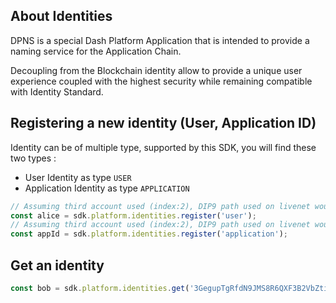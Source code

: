 ## About Identities

DPNS is a special Dash Platform Application that is intended to provide a naming service for the Application Chain.  

Decoupling from the Blockchain identity allow to provide a unique user experience coupled with the highest security while remaining compatible with Identity Standard.


## Registering a new identity (User, Application ID)

Identity can be of multiple type, supported by this SDK, you will find these two types : 
   
- User Identity as type `USER`
- Application Identity as type `APPLICATION`


```js
// Assuming third account used (index:2), DIP9 path used on livenet would be be : "m/9'/5'/0'/2
const alice = sdk.platform.identities.register('user');
// Assuming third account used (index:2), DIP9 path used on livenet would be be : "m/9'/5'/1'/2
const appId = sdk.platform.identities.register('application');
```   

## Get an identity

```js
const bob = sdk.platform.identities.get('3GegupTgRfdN9JMS8R6QXF3B2VbZtiw63eyudh1oMJAk');
```  
